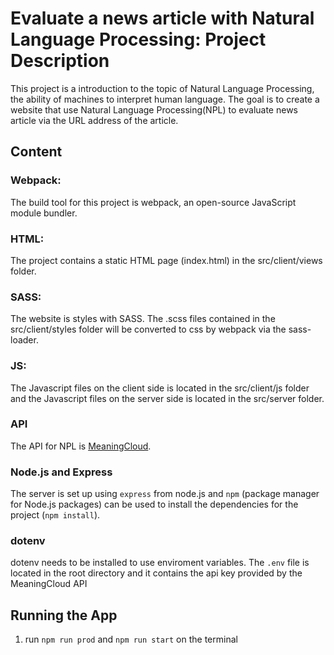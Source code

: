 # Evaluate a news article with Natural Language Processing: Project Description

This project is a introduction to the topic of Natural Language Processing, the ability of machines to interpret human language. The goal is to create a website that use Natural Language Processing(NPL) to evaluate news article via the URL address of the article.

## Content
### Webpack:
The build tool for this project is webpack, an open-source JavaScript module bundler.

### HTML: 
The project contains a static HTML page (index.html) in the src/client/views folder.

### SASS:
The website is styles with SASS. The .scss files contained in the src/client/styles folder will be converted to css by webpack via the sass-loader.

### JS:
The Javascript files on the client side is located in the src/client/js folder and the Javascript files on the server side is located in the src/server folder.

### API
The API for NPL is [MeaningCloud](https://www.meaningcloud.com).

### Node.js and Express
The server is set up using `express` from node.js and `npm` (package manager for Node.js packages) can be used to install the dependencies for the project (`npm install`).

### dotenv
dotenv needs to be installed to use enviroment variables. The `.env` file is located in the root directory and it contains the api key provided by the MeaningCloud API

## Running the App
1. run `npm run prod` and `npm run start` on the terminal

